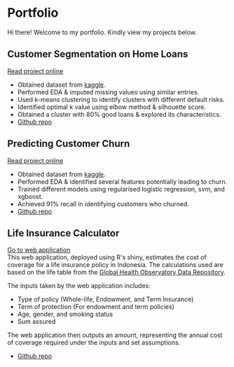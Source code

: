 # Portfolio

Hi there! Welcome to my portfolio. Kindly view my projects below.

## Customer Segmentation on Home Loans
[Read project online](https://nbviewer.jupyter.org/github/Gianatmaja/Customer-Segmentation-on-Home-Loans/blob/main/Customer%20Segmentation%20on%20Home%20Loans.ipynb)
- Obtained dataset from [kaggle](https://www.kaggle.com/gavincanacam/home-loan-predictions).
- Performed EDA & imputed missing values using similar entries.
- Used k-means clustering to identify clusters with different default risks.
- Identified optimal k value using elbow method & silhouette score.
- Obtained a cluster with 80% good loans & explored its characteristics.
- [Github repo](https://github.com/Gianatmaja/Customer-Segmentation-on-Home-Loans)


## Predicting Customer Churn
[Read project online](https://nbviewer.jupyter.org/github/Gianatmaja/Customer-Churn/blob/main/Predicting%20Customer%20Churns%20.ipynb)
- Obtained dataset from [kaggle](https://www.kaggle.com/blastchar/telco-customer-churn).
- Performed EDA & identified several features potentially leading to churn.
- Trained different models using regularised logistic regression, svm, and xgboost.
- Achieved 91% recall in identifying customers who churned.
- [Github repo](https://github.com/Gianatmaja/Customer-Churn)


## Life Insurance Calculator
[Go to web application](https://gian-atmaja.shinyapps.io/LI_Premium/)   
This web application, deployed using R's shiny, estimates the cost of coverage for a life insurance policy in Indonesia.
The calculations used are based on the life table from the [Global Health Observatory Data Repository](https://apps.who.int/gho/data/view.main.60750?lang=en).

The inputs taken by the web application includes:
- Type of policy (Whole-life, Endowment, and Term Insurance)
- Term of protection (For endowment and term policies)
- Age, gender, and smoking status
- Sum assured

The web application then outputs an amount, representing the annual cost of coverage required under the inputs and set assumptions.
- [Github repo](https://github.com/Gianatmaja/Life-Insurance-Premium-Calculator)


